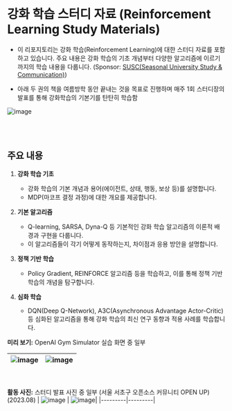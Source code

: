 # 강화 학습 스터디 자료 (Reinforcement Learning Study Materials)
- 이 리포지토리는 강화 학습(Reinforcement Learning)에 대한 스터디 자료를 포함하고 있습니다. 주요 내용은 강화 학습의 기초 개념부터 다양한 알고리즘에 이르기까지의 학습 내용을 다룹니다. 
(Sponsor: [SUSC(Seasonal University Study & Communication)](https://www.susc.kr/))

- 아래 두 권의 책을 여름방학 동안 끝내는 것을 목표로 진행하며 매주 1회 스터디장의 발표를 통해 강화학습의 기본기를 탄탄히 학습함
  
![image](https://github.com/user-attachments/assets/2ddd0374-3b8f-4596-a3a6-ad13c9f10390)

<br/><br/>

## 주요 내용

1. **강화 학습 기초**  
   - 강화 학습의 기본 개념과 용어(에이전트, 상태, 행동, 보상 등)를 설명합니다.
   - MDP(마코프 결정 과정)에 대한 개요를 제공합니다.

2. **기본 알고리즘**  
   - Q-learning, SARSA, Dyna-Q 등 기본적인 강화 학습 알고리즘의 이론적 배경과 구현을 다룹니다.
   - 이 알고리즘들이 각기 어떻게 동작하는지, 차이점과 응용 방안을 설명합니다.

3. **정책 기반 학습**  
   - Policy Gradient, REINFORCE 알고리즘 등을 학습하고, 이를 통해 정책 기반 학습의 개념을 탐구합니다.

4. **심화 학습**  
   - DQN(Deep Q-Network), A3C(Asynchronous Advantage Actor-Critic) 등 심화된 알고리즘을 통해 강화 학습의 최신 연구 동향과 적용 사례를 학습합니다.



**미리 보기:** OpenAI Gym Simulator 실습 화면 중 일부
  
| ![image](https://github.com/user-attachments/assets/29d19839-8974-468f-bc77-508c47999978) | ![image](https://github.com/user-attachments/assets/28bad632-0997-43e5-ab0c-f75b5c6fb5fb)|
|---------|---------|


<br/><br/>
**활동 사진:** 스터디 발표 사진 중 일부 (서울 서초구 오픈소스 커뮤니티 OPEN UP) (2023.08)
| ![image](https://github.com/user-attachments/assets/046159ac-740f-4811-beb5-b5fbd72f2eb0) | ![image](https://github.com/user-attachments/assets/0ed6642f-756f-4823-80a7-2b54a37c2653)|
|---------|---------|

